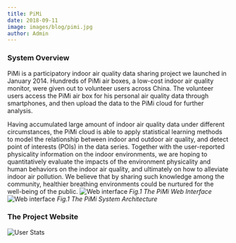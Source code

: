 ```yaml
---
title: PiMi
date: 2018-09-11
image: images/blog/pimi.jpg
author: Admin
---
```


### System Overview
PiMi is a participatory indoor air quality data sharing project we launched in January 2014. Hundreds of PiMi air boxes, a low-cost indoor air quality monitor, were given out to volunteer users across China. The volunteer users access the PiMi air box for his personal air quality data through smartphones, and then upload the data to the PiMi cloud for further analysis.

Having accumulated large amount of indoor air quality data under different circumstances, the PiMi cloud is able to apply statistical learning methods to model the relationship between indoor and outdoor air quality, and detect point of interests (POIs) in the data series. Together with the user-reported physicality information on the indoor environments, we are hoping to quantitatively evaluate the impacts of the environment physicality and human behaviors on the indoor air quality, and ultimately on how to alleviate indoor air pollution. We believe that by sharing such knowledge among the community, healthier breathing environments could be nurtured for the well-being of the public.
![Web interface](../../../images/blog/pimi-interface.jpg)
*Fig.1 The PiMi Web Interface*
![Web interface](../../../images/blog/pimi-system.jpg)
*Fig.1 The PiMi System Architecture*

### The Project Website
![User Stats](../../../images/blog/pimi-interface.jpg)